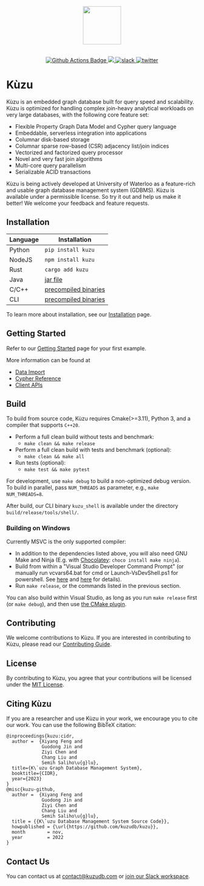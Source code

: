 <div align="center">
  <img src="https://kuzudb.com/img/kuzu-logo.png" height="100">
</div>

<br>

<p align="center">
  <a href="https://github.com/kuzudb/kuzu/actions">
    <img src="https://github.com/kuzudb/kuzu/actions/workflows/ci-workflow.yml/badge.svg?branch=master" alt="Github Actions Badge">
  </a>
  <a href="https://codecov.io/gh/kuzudb/kuzu" >
    <img src="https://codecov.io/github/kuzudb/kuzu/branch/master/graph/badge.svg?token=N1AT6H79LM"/>
  </a>
  <a href="https://join.slack.com/t/kuzudb/shared_invite/zt-1w0thj6s7-0bLaU8Sb~4fDMKJ~oejG_g">
    <img src="https://img.shields.io/badge/Slack-chat%20with%20us-informational?logo=slack" alt="slack" />
  </a>
  <a href="https://twitter.com/kuzudb">
    <img src="https://img.shields.io/badge/follow-@kuzudb-1DA1F2?logo=twitter" alt="twitter">
  </a>
</p>

# Kùzu
Kùzu is an embedded graph database built for query speed and scalability. Kùzu is optimized for handling complex join-heavy analytical workloads on very large databases, with the following core feature set:

- Flexible Property Graph Data Model and Cypher query language
- Embeddable, serverless integration into applications 
- Columnar disk-based storage
- Columnar sparse row-based (CSR) adjacency list/join indices
- Vectorized and factorized query processor
- Novel and very fast join algorithms
- Multi-core query parallelism
- Serializable ACID transactions

Kùzu is being actively developed at University of Waterloo as a feature-rich and usable graph database management system (GDBMS). Kùzu is available under a permissible license. So try it out and help us make it better! We welcome your feedback and feature requests.

## Installation

| Language | Installation                                                           |
| -------- |------------------------------------------------------------------------|
| Python | `pip install kuzu`                                                     |
| NodeJS | `npm install kuzu`                                                     |
| Rust   | `cargo add kuzu`                                                       |
| Java   | [jar file](https://github.com/kuzudb/kuzu/releases/latest)             |
| C/C++  | [precompiled binaries](https://github.com/kuzudb/kuzu/releases/latest) |
| CLI    | [precompiled binaries](https://github.com/kuzudb/kuzu/releases/latest) |

To learn more about installation, see our [Installation](https://kuzudb.com/docusaurus/installation/) page.

## Getting Started

Refer to our [Getting Started](https://kuzudb.com/docusaurus/getting-started/) page for your first example.

More information can be found at
- [Data Import](https://kuzudb.com/docusaurus/data-import/)
- [Cypher Reference](https://kuzudb.com/docusaurus/cypher/)
- [Client APIs](https://kuzudb.com/docusaurus/client-apis/)

## Build
To build from source code, Kùzu requires Cmake(>=3.11), Python 3, and a compiler that supports `C++20`.
- Perform a full clean build without tests and benchmark:
  - `make clean && make release`
- Perform a full clean build with tests and benchmark (optional):
  - `make clean && make all`
- Run tests (optional):
  - `make test && make pytest`

For development, use `make debug` to build a non-optimized debug version.
To build in parallel, pass `NUM_THREADS` as parameter, e.g., `make NUM_THREADS=8`.

After build, our CLI binary `kuzu_shell` is available under the directory `build/release/tools/shell/`.

### Building on Windows
Currently MSVC is the only supported compiler:

- In addition to the dependencies listed above, you will also need GNU Make and Ninja (E.g. with [Chocolatey](https://community.chocolatey.org/): `choco install make ninja`).
- Build from within a "Visual Studio Developer Command Prompt" (or manually run vcvars64.bat for cmd or Launch-VsDevShell.ps1 for powershell. See [here](https://learn.microsoft.com/en-us/cpp/build/how-to-enable-a-64-bit-visual-cpp-toolset-on-the-command-line?view=msvc-170) and [here](https://learn.microsoft.com/en-us/visualstudio/ide/reference/command-prompt-powershell?view=vs-2022) for details).
- Run `make release`, or the commands listed in the previous section.

You can also build within Visual Studio, as long as you run `make release` first (or `make debug`), and then use [the CMake plugin](https://learn.microsoft.com/en-us/cpp/build/cmake-projects-in-visual-studio).

## Contributing
We welcome contributions to Kùzu. If you are interested in contributing to Kùzu, please read our [Contributing Guide](CONTRIBUTING.md).

## License
By contributing to Kùzu, you agree that your contributions will be licensed under the [MIT License](LICENSE).

## Citing Kùzu
If you are a researcher and use Kùzu in your work, we encourage you to cite our work.
You can use the following BibTeX citation:
```
@inproceedings{kuzu:cidr,
  author =  {Xiyang Feng and
             Guodong Jin and
             Ziyi Chen and
             Chang Liu and
             Semih Saliho\u{g}lu},
  title={K\`uzu Graph Database Management System},
  booktitle={CIDR},
  year={2023}
}
@misc{kuzu-github,
  author =  {Xiyang Feng and
             Guodong Jin and
             Ziyi Chen and
             Chang Liu and
             Semih Saliho\u{g}lu},
  title = {{K\`uzu Database Management System Source Code}},
  howpublished = {\url{https://github.com/kuzudb/kuzu}},
  month        = nov,
  year         = 2022
}
```

## Contact Us
You can contact us at [contact@kuzudb.com](mailto:contact@kuzudb.com) or [join our Slack workspace](https://join.slack.com/t/kuzudb/shared_invite/zt-1w0thj6s7-0bLaU8Sb~4fDMKJ~oejG_g).
